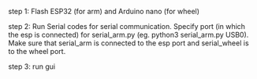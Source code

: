 step 1: Flash ESP32 (for arm) and Arduino nano (for wheel)

step 2: Run Serial codes for serial communication. Specify port (in which the esp is connected) for serial_arm.py (eg. python3 serial_arm.py USB0). Make sure that serial_arm is connected to the esp port and serial_wheel is to the wheel port.

step 3: run gui
